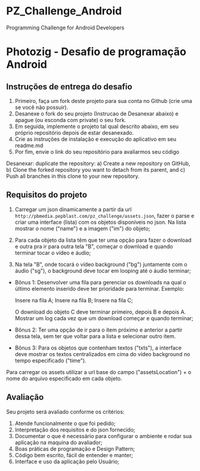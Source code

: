 # PZ_Challenge_Android
Programming Challenge for Android Developers

# Photozig - Desafio de programação Android

## Instruções de entrega do desafio

1. Primeiro, faça um fork deste projeto para sua conta no Github (crie uma se você não possuir).
2. Desanexe o fork do seu projeto (Instrucao de Desanexar abaixo) e apague (ou esconda com private) o seu fork.
2. Em seguida, implemente o projeto tal qual descrito abaixo, em seu próprio repositório depois de estar desanexado.
3. Crie as instruções de instalação e execução do aplicativo em seu readme.md
4. Por fim, envie o link do seu repositório para avaliarmos seu código

Desanexar: duplicate the repository: a) Create a new repository on GitHub, b) Clone the forked repository you want to detach from its parent, and c) Push all branches in this clone to your new repository.

## Requisitos do projeto

1. Carregar um json dinamicamente a partir da url `http://pbmedia.pepblast.com/pz_challenge/assets.json`, fazer o parse e criar uma interface (lista) com os objetos disponíveis no json. Na lista mostrar o nome ("name") e a imagem ("im") do objeto;

2. Para cada objeto da lista têm que ter uma opção para fazer o download e outra pra ir para outra tela "B", começar o download e quando terminar tocar o vídeo e áudio;

3. Na tela "B", onde tocará o vídeo background ("bg") juntamente com o áudio ("sg"), o background deve tocar em looping até o áudio terminar;

* Bônus 1: Desenvolver uma fila para gerenciar os downloads na qual o último elemento inserido deve ter prioridade para terminar. Exemplo:

	Insere na fila A;
	Insere na fila B;
	Insere na fila C;
	
	O download do objeto C deve terminar primeiro, depois B e depois A. Mostrar um log cada vez que um download começar e quando terminar;

* Bônus 2: Ter uma opção de ir para o item próximo e anterior a partir dessa tela, sem ter que voltar para a lista e selecionar outro item.

* Bônus 3: Para os objetos que contenham textos ("txts"), a interface deve mostrar os textos centralizados em cima do vídeo background no tempo especificado ("time").

Para carregar os assets utilizar a url base do campo ("assetsLocation") + o nome do arquivo especificado em cada objeto.

## Avaliação

Seu projeto será avaliado conforme os critérios:

1. Atende funcionalmente o que foi pedido;
2. Interpretação dos requisitos e do json fornecido;
3. Documentar o que é necessário para configurar o ambiente e rodar sua aplicação na maquina do avaliador;
4. Boas práticas de programação e Design Pattern;
5. Código bem escrito, fácil de entender e manter;
6. Interface e uso da aplicação pelo Usuário;
